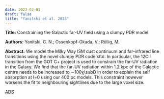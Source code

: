 ```yaml
---
date: 2023-02-01
draft: false
title: "Yanitski et al. 2023"
---
```


**Title:** Constraining the Galactic far-UV field using a clumpy PDR model 

**Authors:**  Yanitski, C. N.; Ossenkopf-Okada, V.; Röllig, M.

**Abstract:**  We model the Milky Way ISM dust continuum and far-infrared line transitions using the novel clumpy PDR code kttd.
In particular, the 12CII transition from the GOT C+ project is used to constrain the far-UV radiation in the Galaxy.
We find that the far-UV radiation within 1.2 kpc of the Galactic centre needs to be increased to ∼100χ\subD in order to explain the self absorption at l=0 using our 400 pc models.
This constraint however worsens the fit to neighbouring sightlines due to the large voxel size. 

[ADS](https://ui.adsabs.harvard.edu/abs/2023pcsf.conf..265Y/abstract)
